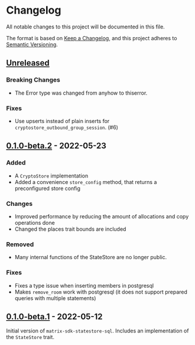 # Changelog
All notable changes to this project will be documented in this file.

The format is based on [Keep a Changelog](https://keepachangelog.com/en/1.0.0/),
and this project adheres to [Semantic Versioning](https://semver.org/spec/v2.0.0.html).

## [Unreleased]

### Breaking Changes
- The Error type was changed from anyhow to thiserror.

### Fixes
- Use upserts instead of plain inserts for `cryptostore_outbound_group_session`. (#6)

## [0.1.0-beta.2] - 2022-05-23
### Added
- A `CryptoStore` implementation
- Added a convenience `store_config` method, that returns a preconfigured store config

### Changes
- Improved performance by reducing the amount of allocations and copy operations done
- Changed the places trait bounds are included

### Removed
- Many internal functions of the StateStore are no longer public.

### Fixes
- Fixes a type issue when inserting members in postgresql
- Makes `remove_room` work with postgresql (it does not support prepared queries with multiple statements)

## [0.1.0-beta.1] - 2022-05-12

Initial version of `matrix-sdk-statestore-sql`. Includes an implementation of the `StateStore` trait.

[Unreleased]: https://github.com/DarkKirb/matrix-sdk-statestore-sql/compare/v0.1.0-beta.1...HEAD
[0.1.0-beta.2]: https://github.com/DarkKirb/matrix-sdk-statestore-sql/compare/v0.1.0-beta.1...v0.1.0-beta.2
[0.1.0-beta.1]: https://github.com/DarkKirb/matrix-sdk-statestore-sql/releases/tag/v0.1.0-beta.1
